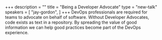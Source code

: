 +++
description = ""
title = "Being a Developer Advocate"
type = "new-talk"
speakers = [
        "jay-gordon",
]
+++
DevOps professionals are required for teams to advocate on behalf of software.
Without Developer Advocates, code exists as text in a repository. By spreading
the value of good information we can help good practices become part of the
DevOps experience.